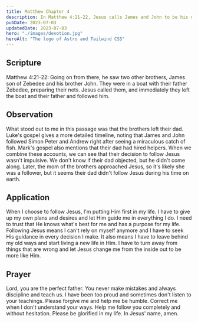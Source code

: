 ```yaml
---
title: Matthew Chapter 4
description: In Matthew 4:21-22, Jesus calls James and John to be his disciples while they are fishing with their father. They immediately leave their nets and follow him.
pubDate: 2023-07-03
updatedDate: 2023-07-03
hero: "./images/devotion.jpg"
heroAlt: "The logo of Astro and Tailwind CSS"
---
```


## Scripture

  


Matthew 4:21-22: Going on from there, he saw two other brothers, James son of Zebedee and his brother John. They were in a boat with their father Zebedee, preparing their nets. Jesus called them, and immediately they left the boat and their father and followed him.
  

## Observation

What stood out to me in this passage was that the brothers left their dad. Luke's gospel gives a more detailed timeline, noting that James and John followed Simon Peter and Andrew right after seeing a miraculous catch of fish. Mark's gospel also mentions that their dad had hired helpers. When we combine these accounts, we can see that their decision to follow Jesus wasn't impulsive. We don't know if their dad objected, but he didn't come along. Later, the mom of the brothers approached Jesus, so it's likely she was a follower, but it seems their dad didn't follow Jesus during his time on earth.

## Application

When I choose to follow Jesus, I'm putting Him first in my life. I have to give up my own plans and desires and let Him guide me in everything I do. I need to trust that He knows what's best for me and has a purpose for my life. Following Jesus means I can't rely on myself anymore and I have to seek His guidance in every decision I make. It also means I have to leave behind my old ways and start living a new life in Him. I have to turn away from things that are wrong and let Jesus change me from the inside out to be more like Him.

## Prayer

Lord, you are the perfect father. You never make mistakes and always discipline and teach us. I have been too proud and sometimes don't listen to your teachings. Please forgive me and help me be humble. Correct me when I don't understand your ways. Help me follow you completely and without hesitation. Please be glorified in my life. In Jesus' name, amen.